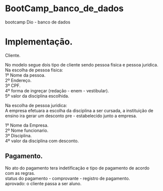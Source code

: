 # BootCamp_banco_de_dados
bootcamp Dio - banco de dados


# Implementação.

 Cliente.<br>

No modelo segue dois tipo de cliente sendo pessoa fisica e pessoa juridica.<br>
Na escolha de pessoa fisica:<br>
1º Nome da pessoa.<br>
2º Endereço.<br>
3º CPF.<br>
4º forma de ingreçar (redação - enem - vestibular).<br>
5º valor da disciplina escolhida.


Na escolha de pessoa juridica:<br>
A empresa efetuara a escolha da disciplina a ser cursada, a instituição de ensino ira gerar um desconto pre - estabelecido junto a empresa. <br>

1º Nome da Empresa.<br>
2º Nome funcionario.<br>
3º Disciplina.<br>
4º valor da disciplina com desconto.<br>

## Pagamento.<br>
No ato do pagamento tera indetificação e tipo de pagamento de acordo com as regras.<br>
status do pagamento - comprovante - registro de pagamento.<br>
aprovado: o cliente passa a ser aluno.<br>
